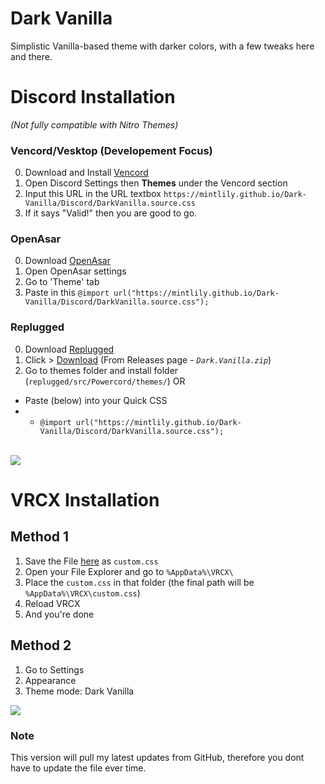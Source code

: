 # Dark Vanilla
Simplistic Vanilla-based theme with darker colors, with a few tweaks here and there.

# Discord Installation
*(Not fully compatible with Nitro Themes)*

### Vencord/Vesktop (Developement Focus)
0. Download and Install [Vencord](https://github.com/Vencord/Installer)
1. Open Discord Settings then **Themes** under the Vencord section
2. Input this URL in the URL textbox `https://mintlily.github.io/Dark-Vanilla/Discord/DarkVanilla.source.css`
3. If it says "Valid!" then you are good to go.

### OpenAsar
0. Download [OpenAsar](https://openasar.dev/)
1. Open OpenAsar settings
2. Go to 'Theme' tab
3. Paste in this `@import url("https://mintlily.github.io/Dark-Vanilla/Discord/DarkVanilla.source.css");`

### Replugged
0. Download [Replugged](https://replugged.dev/download)
1. Click > [Download](https://github.com/MintLily/Dark-Vanilla/releases/download/2.11.0-Replugged/Dark.Vanilla.zip) (From Releases page - *`Dark.Vanilla.zip`*)
2. Go to themes folder and install folder (`replugged/src/Powercord/themes/`)
OR<br>
- Paste (below) into your Quick CSS
- - `@import url("https://mintlily.github.io/Dark-Vanilla/Discord/DarkVanilla.source.css");` 

<br>
<img src="https://i.mintlily.lgbt/WR6TB6es6xNE.png" />

# VRCX Installation
## Method 1
1. Save the File [here](https://raw.githubusercontent.com/MintLily/Dark-Vanilla/main/VRCX/custom.css) as `custom.css`
2. Open your File Explorer and go to `%AppData%\VRCX\`
3. Place the `custom.css` in that folder (the final path will be `%AppData%\VRCX\custom.css`)
4. Reload VRCX
5. And you're done

## Method 2
1. Go to Settings
2. Appearance
3. Theme mode: Dark Vanilla

<img src="https://i.mintlily.lgbt/VRCX_jSgTVS0sz8.png" />

### Note
This version will pull my latest updates from GitHub, therefore you dont have to update the file ever time.
